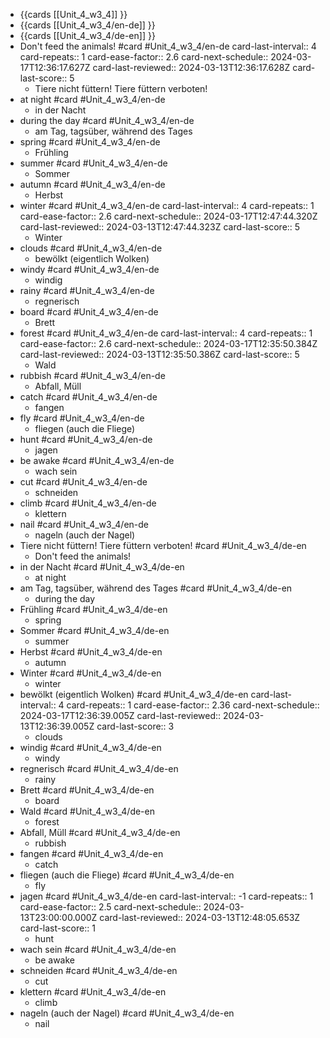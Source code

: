 - {{cards [[Unit_4_w3_4]] }}
- {{cards [[Unit_4_w3_4/en-de]] }}
- {{cards [[Unit_4_w3_4/de-en]] }}
- Don't feed the animals! #card #Unit_4_w3_4/en-de
  card-last-interval:: 4
  card-repeats:: 1
  card-ease-factor:: 2.6
  card-next-schedule:: 2024-03-17T12:36:17.627Z
  card-last-reviewed:: 2024-03-13T12:36:17.628Z
  card-last-score:: 5
	- Tiere nicht füttern! Tiere füttern verboten!
- at night #card #Unit_4_w3_4/en-de
	- in der Nacht
- during the day #card #Unit_4_w3_4/en-de
	- am Tag, tagsüber, während des Tages
- spring #card #Unit_4_w3_4/en-de
	- Frühling
- summer #card #Unit_4_w3_4/en-de
	- Sommer
- autumn #card #Unit_4_w3_4/en-de
	- Herbst
- winter #card #Unit_4_w3_4/en-de
  card-last-interval:: 4
  card-repeats:: 1
  card-ease-factor:: 2.6
  card-next-schedule:: 2024-03-17T12:47:44.320Z
  card-last-reviewed:: 2024-03-13T12:47:44.323Z
  card-last-score:: 5
	- Winter
- clouds #card #Unit_4_w3_4/en-de
	- bewölkt (eigentlich Wolken)
- windy #card #Unit_4_w3_4/en-de
	- windig
- rainy #card #Unit_4_w3_4/en-de
	- regnerisch
- board #card #Unit_4_w3_4/en-de
	- Brett
- forest #card #Unit_4_w3_4/en-de
  card-last-interval:: 4
  card-repeats:: 1
  card-ease-factor:: 2.6
  card-next-schedule:: 2024-03-17T12:35:50.384Z
  card-last-reviewed:: 2024-03-13T12:35:50.386Z
  card-last-score:: 5
	- Wald
- rubbish  #card #Unit_4_w3_4/en-de
	- Abfall, Müll
- catch #card #Unit_4_w3_4/en-de
	- fangen
- fly #card #Unit_4_w3_4/en-de
	- fliegen (auch die Fliege)
- hunt #card #Unit_4_w3_4/en-de
	- jagen
- be awake #card #Unit_4_w3_4/en-de
	- wach sein
- cut #card #Unit_4_w3_4/en-de
	- schneiden
- climb #card #Unit_4_w3_4/en-de
	- klettern
- nail #card #Unit_4_w3_4/en-de
	- nageln (auch der Nagel)
- Tiere nicht füttern! Tiere füttern verboten! #card #Unit_4_w3_4/de-en
	- Don't feed the animals!
- in der Nacht #card #Unit_4_w3_4/de-en
	- at night
- am Tag, tagsüber, während des Tages #card #Unit_4_w3_4/de-en
	- during the day
- Frühling #card #Unit_4_w3_4/de-en
	- spring
- Sommer #card #Unit_4_w3_4/de-en
	- summer
- Herbst #card #Unit_4_w3_4/de-en
	- autumn
- Winter #card #Unit_4_w3_4/de-en
	- winter
- bewölkt (eigentlich Wolken) #card #Unit_4_w3_4/de-en
  card-last-interval:: 4
  card-repeats:: 1
  card-ease-factor:: 2.36
  card-next-schedule:: 2024-03-17T12:36:39.005Z
  card-last-reviewed:: 2024-03-13T12:36:39.005Z
  card-last-score:: 3
	- clouds
- windig #card #Unit_4_w3_4/de-en
	- windy
- regnerisch #card #Unit_4_w3_4/de-en
	- rainy
- Brett #card #Unit_4_w3_4/de-en
	- board
- Wald #card #Unit_4_w3_4/de-en
	- forest
- Abfall, Müll #card #Unit_4_w3_4/de-en
	- rubbish
- fangen #card #Unit_4_w3_4/de-en
	- catch
- fliegen (auch die Fliege) #card #Unit_4_w3_4/de-en
	- fly
- jagen #card #Unit_4_w3_4/de-en
  card-last-interval:: -1
  card-repeats:: 1
  card-ease-factor:: 2.5
  card-next-schedule:: 2024-03-13T23:00:00.000Z
  card-last-reviewed:: 2024-03-13T12:48:05.653Z
  card-last-score:: 1
	- hunt
- wach sein #card #Unit_4_w3_4/de-en
	- be awake
- schneiden #card #Unit_4_w3_4/de-en
	- cut
- klettern #card #Unit_4_w3_4/de-en
	- climb
- nageln (auch der Nagel) #card #Unit_4_w3_4/de-en
	- nail